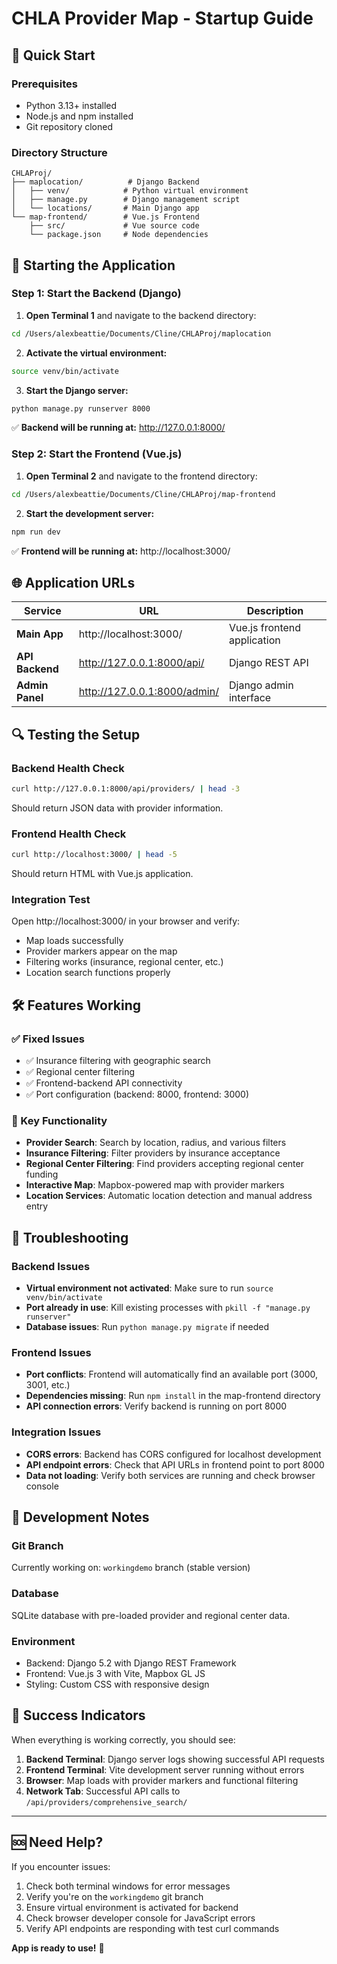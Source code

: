 # CHLA Provider Map - Startup Guide

## 🚀 Quick Start

### Prerequisites
- Python 3.13+ installed
- Node.js and npm installed
- Git repository cloned

### Directory Structure
```
CHLAProj/
├── maplocation/          # Django Backend
│   ├── venv/            # Python virtual environment
│   ├── manage.py        # Django management script
│   └── locations/       # Main Django app
└── map-frontend/        # Vue.js Frontend
    ├── src/             # Vue source code
    └── package.json     # Node dependencies
```

## 🔧 Starting the Application

### Step 1: Start the Backend (Django)

1. **Open Terminal 1** and navigate to the backend directory:
```bash
cd /Users/alexbeattie/Documents/Cline/CHLAProj/maplocation
```

2. **Activate the virtual environment:**
```bash
source venv/bin/activate
```

3. **Start the Django server:**
```bash
python manage.py runserver 8000
```

✅ **Backend will be running at:** http://127.0.0.1:8000/

### Step 2: Start the Frontend (Vue.js)

1. **Open Terminal 2** and navigate to the frontend directory:
```bash
cd /Users/alexbeattie/Documents/Cline/CHLAProj/map-frontend
```

2. **Start the development server:**
```bash
npm run dev
```

✅ **Frontend will be running at:** http://localhost:3000/

## 🌐 Application URLs

| Service | URL | Description |
|---------|-----|-------------|
| **Main App** | http://localhost:3000/ | Vue.js frontend application |
| **API Backend** | http://127.0.0.1:8000/api/ | Django REST API |
| **Admin Panel** | http://127.0.0.1:8000/admin/ | Django admin interface |

## 🔍 Testing the Setup

### Backend Health Check
```bash
curl http://127.0.0.1:8000/api/providers/ | head -3
```
Should return JSON data with provider information.

### Frontend Health Check
```bash
curl http://localhost:3000/ | head -5
```
Should return HTML with Vue.js application.

### Integration Test
Open http://localhost:3000/ in your browser and verify:
- Map loads successfully
- Provider markers appear on the map
- Filtering works (insurance, regional center, etc.)
- Location search functions properly

## 🛠️ Features Working

### ✅ Fixed Issues
- ✅ Insurance filtering with geographic search
- ✅ Regional center filtering 
- ✅ Frontend-backend API connectivity
- ✅ Port configuration (backend: 8000, frontend: 3000)

### 🎯 Key Functionality
- **Provider Search**: Search by location, radius, and various filters
- **Insurance Filtering**: Filter providers by insurance acceptance
- **Regional Center Filtering**: Find providers accepting regional center funding  
- **Interactive Map**: Mapbox-powered map with provider markers
- **Location Services**: Automatic location detection and manual address entry

## 🚨 Troubleshooting

### Backend Issues
- **Virtual environment not activated**: Make sure to run `source venv/bin/activate`
- **Port already in use**: Kill existing processes with `pkill -f "manage.py runserver"`
- **Database issues**: Run `python manage.py migrate` if needed

### Frontend Issues  
- **Port conflicts**: Frontend will automatically find an available port (3000, 3001, etc.)
- **Dependencies missing**: Run `npm install` in the map-frontend directory
- **API connection errors**: Verify backend is running on port 8000

### Integration Issues
- **CORS errors**: Backend has CORS configured for localhost development
- **API endpoint errors**: Check that API URLs in frontend point to port 8000
- **Data not loading**: Verify both services are running and check browser console

## 📝 Development Notes

### Git Branch
Currently working on: `workingdemo` branch (stable version)

### Database
SQLite database with pre-loaded provider and regional center data.

### Environment
- Backend: Django 5.2 with Django REST Framework
- Frontend: Vue.js 3 with Vite, Mapbox GL JS
- Styling: Custom CSS with responsive design

## 🎉 Success Indicators

When everything is working correctly, you should see:

1. **Backend Terminal**: Django server logs showing successful API requests
2. **Frontend Terminal**: Vite development server running without errors  
3. **Browser**: Map loads with provider markers and functional filtering
4. **Network Tab**: Successful API calls to `/api/providers/comprehensive_search/`

---

## 🆘 Need Help?

If you encounter issues:
1. Check both terminal windows for error messages
2. Verify you're on the `workingdemo` git branch
3. Ensure virtual environment is activated for backend
4. Check browser developer console for JavaScript errors
5. Verify API endpoints are responding with test curl commands

**App is ready to use!** 🎉

